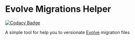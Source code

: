 # Evolve Migrations Helper
[![Codacy Badge](https://app.codacy.com/project/badge/Grade/7488611f1ef7439896580ce81828a7d7)](https://www.codacy.com/manual/odair-pedro/evolve-migrations-helper?utm_source=github.com&amp;utm_medium=referral&amp;utm_content=odair-pedro/evolve-migrations-helper&amp;utm_campaign=Badge_Grade)

A simple tool for help you to versionate [Evolve](https://github.com/lecaillon/Evolve) migration files
